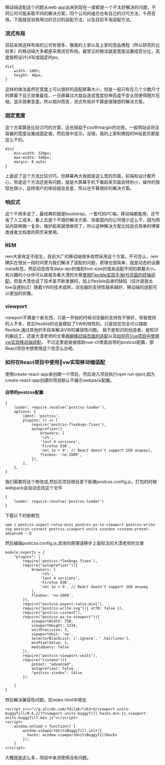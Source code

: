 移动端适配这个问题从web app出来到现在一直都是一个不太好解决的问题，不同公司可能采取不同的解决方案，同个公司的组员也有自己的讨巧方法，千奇百怪。下面就说说我用过的见过的适配方法，以及目前手淘适配方法。

### 流式布局
目前采用这样布局的公司有很多，像我的上家以及上家的竞品携程（所以研究的比较多）的移动端大多都是采用流式布局。最常见的做法就是宽度设置成百分比，高度按照设计UI写成固定的px。
```
div{
    width: 100%;
    height: 48px;
}
```
这样的做法虽然在宽度上可以很好的适配屏幕大小，但是一般只有在几个少数尺寸的屏幕下显示效果最佳，一旦屏幕过大就会造成宽度拉伸高度不变从而使得图片压缩，显示效果变差。所以相对而言，流式布局并不算是很理想的解决方案。

### 固定宽度
这个方案算是比较讨巧的方案，这也得益于css中margin的功劳。一般网站会将主容器的宽度设置成固定值，然后居中显示。没错，我的上家和携程的M站首页都是这么干的。
```
div{
    min-width: 320px;
    max-width: 540px;
    margin: 0 auto;
}
```
上面说了这个方法比较讨巧，你屏幕再大我就是这么宽的页面，前端和设计都开心，但是这个方法还是有问题，就是大屏幕手机下看起来页面会特别小，操作的按钮也很小，这样用户的体验就会变差，所以也不算很好的解决方案。

### 响应式
这个不用多说了，最经典的就是bootstrap，一套代码PC端，移动端都能用，还节省了人工成本，看上去是个不错的解决方案，但是国内的公司很少这么干。因为网站内容稍微一复杂，维护起来就很麻烦了。所以这种解决方案比较适合简单的博客类或者文档类的网页来使用。

### REM
rem大家肯定不陌生，目前大厂的移动端很多依然采用这个方案。不可否认，rem确实在很长一段时间里为我们解决了适配的问题，原理也很简单，就是动态的设置meta标签，然后动态改写data-dpr的值和font-size的值来适配不同的屏幕大小。有兴趣的小伙伴可以直接去看大漠的文章[使用Flexible实现手淘H5页面的终端适配](https://www.w3cplus.com/mobile/lib-flexible-for-html5-layout.html)。但是大漠也说了技术是不断发展的，加上flexible自身的缺陷（估计是我太low没遇到过）随着VW的技术成熟，浏览器的支持性越来越好，移动端的适配可以更加的优雅。 

### viewport
viewport不算是个新东西，只是一开始的时候浏览器的支持性不够好，导致使用的人不多，其实flexible的也是模拟了VW的特性的。只是现在完全可以摆脱flexible,通过其他的手段来解决VW的兼容性问题。
我不是知识的创造者，是知识的搬运工，还是大漠老师的文章[再聊移动端页面的适配](https://www.w3cplus.com/css/vw-for-layout.html)以及[如何在Vue项目中使用vw实现移动端适配](https://www.w3cplus.com/mobile/vw-layout-in-vue.html)。
不过这里是直接借助vue-cli里面自带的postcss配置，那React项目中想使用这个改怎么办呢。

### 如何在React项目中使用vw实现移动端适配
使用create-react-app来创建一个项目，然后进入项目执行npm run eject,因为create-react-app创建的项目默认不展示webpack配置。

#### 自带的postcss配置
``` 
{
    loader: require.resolve('postcss-loader'),
    options: {
        ident: 'postcss',
        plugins: () => [
            require('postcss-flexbugs-fixes'),
            autoprefixer({
                browsers: [
                '>1%',
                'last 4 versions',
                'Firefox ESR',
                'not ie < 9', // React doesn't support IE8 anyway],
                flexbox: 'no-2009',
            }),
        ],
    },
}

```

我们需要将这个修改成,然后在项目根目录下新建postcss.config.js，打包的时候webpack会自动去找这个文件
```
{
    loader: require.resolve('postcss-loader')
}

```
下载以下的依赖包
```
npm i postcss-aspect-ratio-mini postcss-px-to-viewport postcss-write-svg postcss-cssnext postcss-viewport-units cssnano cssnano-preset-advanced --D
```
然后编辑postcss.config.js,具体的原理请移步上面标注的大漠老师的文章
```
module.exports = {
    "plugins": [
        require('postcss-flexbugs-fixes'),
        require("autoprefixer")({
            browsers: [
                '>1%',
                'last 4 versions',
                'Firefox ESR',
                'not ie < 9', // React doesn't support IE8 anyway
            ],
            flexbox: 'no-2009',
        }),
        require("postcss-aspect-ratio-mini"),
        require("postcss-write-svg")({ utf8: false }),
        require("postcss-cssnext"),
        require("postcss-px-to-viewport")({
            viewportWidth: 750,
            viewportHeight: 1334,
            unitPrecision: 3,
            viewportUnit: 'vw',
            selectorBlackList: ['.ignore', '.hairlines'],
            minPixelValue: 1,
            mediaQuery: false
        }),
        require("postcss-viewport-units"),
        require("cssnano")({
            preset: "advanced",
            autoprefixer: false,
            "postcss-zindex": false
        })

    ]
}
```
然后解决兼容性问题，在index.html中增加
```
<script src="//g.alicdn.com/fdilab/lib3rd/viewport-units-buggyfill/0.6.2/??viewport-units-buggyfill.hacks.min.js,viewport-units-buggyfill.min.js"></script>
<script>
    window.onload = function() {
        window.viewportUnitsBuggyfill.init({
          hacks: window.viewportUnitsBuggyfillHacks
        });
    }
</script>

```
大概就是这么多，项目中亲测使用没有问题。


